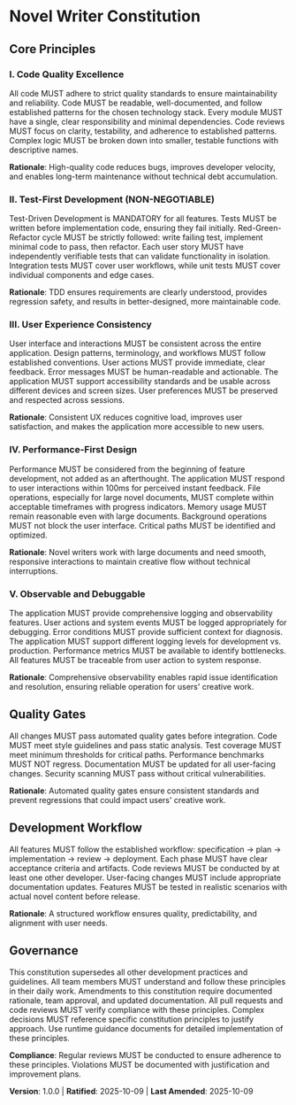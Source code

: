 <!--
Sync Impact Report:
- Version change: 0.0.0 → 1.0.0 (initial constitution)
- Modified principles: All 5 principles newly created
- Added sections: Code Quality Standards, Testing Standards, UX Consistency, Performance Requirements
- Removed sections: None
- Templates requiring updates:
  ✅ .specify/templates/plan-template.md (already contains Constitution Check section)
  ✅ .specify/templates/spec-template.md (already contains success criteria and testing sections)
  ✅ .specify/templates/tasks-template.md (already contains test-focused organization)
  ⚠️ None require updates - templates already align with new principles
- Follow-up TODOs: None
-->

# Novel Writer Constitution

## Core Principles

### I. Code Quality Excellence

All code MUST adhere to strict quality standards to ensure maintainability and reliability. Code MUST be readable, well-documented, and follow established patterns for the chosen technology stack. Every module MUST have a single, clear responsibility and minimal dependencies. Code reviews MUST focus on clarity, testability, and adherence to established patterns. Complex logic MUST be broken down into smaller, testable functions with descriptive names.

**Rationale**: High-quality code reduces bugs, improves developer velocity, and enables long-term maintenance without technical debt accumulation.

### II. Test-First Development (NON-NEGOTIABLE)

Test-Driven Development is MANDATORY for all features. Tests MUST be written before implementation code, ensuring they fail initially. Red-Green-Refactor cycle MUST be strictly followed: write failing test, implement minimal code to pass, then refactor. Each user story MUST have independently verifiable tests that can validate functionality in isolation. Integration tests MUST cover user workflows, while unit tests MUST cover individual components and edge cases.

**Rationale**: TDD ensures requirements are clearly understood, provides regression safety, and results in better-designed, more maintainable code.

### III. User Experience Consistency

User interface and interactions MUST be consistent across the entire application. Design patterns, terminology, and workflows MUST follow established conventions. User actions MUST provide immediate, clear feedback. Error messages MUST be human-readable and actionable. The application MUST support accessibility standards and be usable across different devices and screen sizes. User preferences MUST be preserved and respected across sessions.

**Rationale**: Consistent UX reduces cognitive load, improves user satisfaction, and makes the application more accessible to new users.

### IV. Performance-First Design

Performance MUST be considered from the beginning of feature development, not added as an afterthought. The application MUST respond to user interactions within 100ms for perceived instant feedback. File operations, especially for large novel documents, MUST complete within acceptable timeframes with progress indicators. Memory usage MUST remain reasonable even with large documents. Background operations MUST not block the user interface. Critical paths MUST be identified and optimized.

**Rationale**: Novel writers work with large documents and need smooth, responsive interactions to maintain creative flow without technical interruptions.

### V. Observable and Debuggable

The application MUST provide comprehensive logging and observability features. User actions and system events MUST be logged appropriately for debugging. Error conditions MUST provide sufficient context for diagnosis. The application MUST support different logging levels for development vs. production. Performance metrics MUST be available to identify bottlenecks. All features MUST be traceable from user action to system response.

**Rationale**: Comprehensive observability enables rapid issue identification and resolution, ensuring reliable operation for users' creative work.

## Quality Gates

All changes MUST pass automated quality gates before integration. Code MUST meet style guidelines and pass static analysis. Test coverage MUST meet minimum thresholds for critical paths. Performance benchmarks MUST NOT regress. Documentation MUST be updated for all user-facing changes. Security scanning MUST pass without critical vulnerabilities.

**Rationale**: Automated quality gates ensure consistent standards and prevent regressions that could impact users' creative work.

## Development Workflow

All features MUST follow the established workflow: specification → plan → implementation → review → deployment. Each phase MUST have clear acceptance criteria and artifacts. Code reviews MUST be conducted by at least one other developer. User-facing changes MUST include appropriate documentation updates. Features MUST be tested in realistic scenarios with actual novel content before release.

**Rationale**: A structured workflow ensures quality, predictability, and alignment with user needs.

## Governance

This constitution supersedes all other development practices and guidelines. All team members MUST understand and follow these principles in their daily work. Amendments to this constitution require documented rationale, team approval, and updated documentation. All pull requests and code reviews MUST verify compliance with these principles. Complex decisions MUST reference specific constitution principles to justify approach. Use runtime guidance documents for detailed implementation of these principles.

**Compliance**: Regular reviews MUST be conducted to ensure adherence to these principles. Violations MUST be documented with justification and improvement plans.

**Version**: 1.0.0 | **Ratified**: 2025-10-09 | **Last Amended**: 2025-10-09